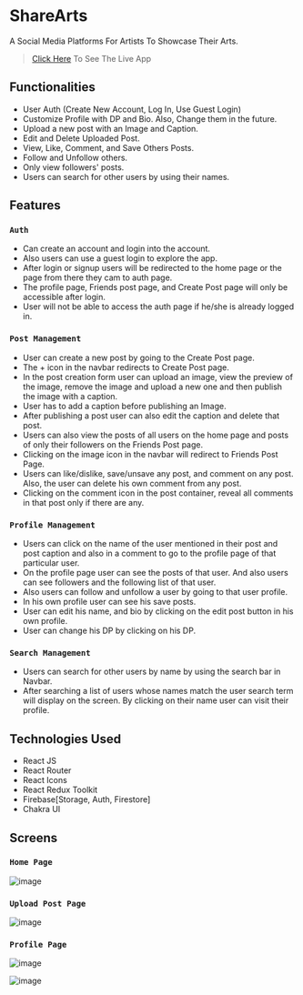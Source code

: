 # ShareArts

A Social Media Platforms For Artists To Showcase Their Arts.

>[Click Here](https://share-arts.netlify.app/) To See The Live App

## Functionalities

- User Auth (Create New Account, Log In, Use Guest Login)
- Customize Profile with DP and Bio. Also, Change them in the future.
- Upload a new post with an Image and Caption.
- Edit and Delete Uploaded Post.
- View, Like, Comment, and Save Others Posts.
- Follow and Unfollow others.
- Only view followers' posts.
- Users can search for other users by using their names.

## Features

### `Auth`
- Can create an account and login into the account.
- Also users can use a guest login to explore the app.
- After login or signup users will be redirected to the home page or the page from there they cam to auth page.
- The profile page, Friends post page, and Create Post page will only be accessible after login.
- User will not be able to access the auth page if he/she is already logged in.

### `Post Management`

- User can create a new post by going to the Create Post page.
- The + icon in the navbar redirects to Create Post page.
- In the post creation form user can upload an image, view the preview of the image, remove the image and upload a new one and then publish the image with a caption.
- User has to add a caption before publishing an Image.
- After publishing a post user can also edit the caption and delete that post.
- Users can also view the posts of all users on the home page and posts of only their followers on the Friends Post page.
- Clicking on the image icon in the navbar will redirect to Friends Post Page.
- Users can like/dislike, save/unsave any post, and comment on any post. Also, the user can delete his own comment from any post.
- Clicking on the comment icon in the post container, reveal all comments in that post only if there are any. 

### `Profile Management`

- Users can click on the name of the user mentioned in their post and post caption and also in a comment to go to the profile page of that particular user.
- On the profile page user can see the posts of that user. And also users can see followers and the following list of that user.
- Also users can follow and unfollow a user by going to that user profile.
- In his own profile user can see his save posts.
- User can edit his name, and bio by clicking on the edit post button in his own profile.
- User can change his DP by clicking on his DP.

### `Search Management`

- Users can search for other users by name by using the search bar in Navbar.
- After searching a list of users whose names match the user search term will display on the screen. By clicking on their name user can visit their profile.


## Technologies Used

- React JS
- React Router
- React Icons
- React Redux Toolkit
- Firebase[Storage, Auth, Firestore]
- Chakra UI


## Screens

### `Home Page`

![image](https://user-images.githubusercontent.com/94280354/184822274-4d4ede03-3e24-4943-8d0b-0773e9c41119.png)


### `Upload Post Page`

![image](https://user-images.githubusercontent.com/94280354/184822333-18bbdd30-503b-4ce9-9e9c-356568d9f7f3.png)


### `Profile Page`

![image](https://user-images.githubusercontent.com/94280354/184822440-94ef9203-c5aa-4ee6-ba81-68cda6fb7df6.png)


![image](https://user-images.githubusercontent.com/94280354/184822726-259bd838-a842-4f10-b402-3c5528df9ba3.png)
